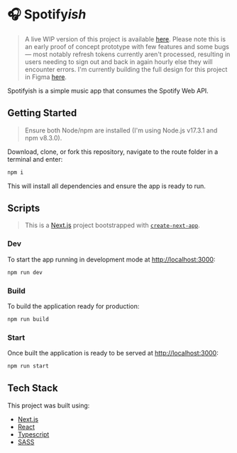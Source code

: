 # 🎧 Spotify*ish*

> A live WIP version of this project is available [here](https://spotifyish.vercel.app/). Please note this is an early proof of concept prototype with few features and some bugs — most notably refresh tokens currently aren't processed, resulting in users needing to sign out and back in again hourly else they will encounter errors. I'm currently building the full design for this project in Figma [here](https://www.figma.com/file/ue8HWGgcciFw6fqfhmEg08/Spotifyish?node-id=21%3A352).

Spotifyish is a simple music app that consumes the Spotify Web API.

## Getting Started

> Ensure both Node/npm are installed (I'm using Node.js v17.3.1 and npm v8.3.0).

Download, clone, or fork this repository, navigate to the route folder in a terminal and enter:

```bash
npm i
```

This will install all dependencies and ensure the app is ready to run.

## Scripts

> This is a [Next.js](https://nextjs.org/) project bootstrapped with [`create-next-app`](https://github.com/vercel/next.js/tree/canary/packages/create-next-app).

### Dev

To start the app running in development mode at [http://localhost:3000](http://localhost:3000):

```bash
npm run dev
```

### Build

To build the application ready for production:

```bash
npm run build
```

### Start

Once built the application is ready to be served at [http://localhost:3000](http://localhost:3000):

```bash
npm run start
```

## Tech Stack

This project was built using:

- [Next.js](https://nextjs.org/)
- [React](https://reactjs.org/)
- [Typescript](https://www.typescriptlang.org/)
- [SASS](https://sass-lang.com/)